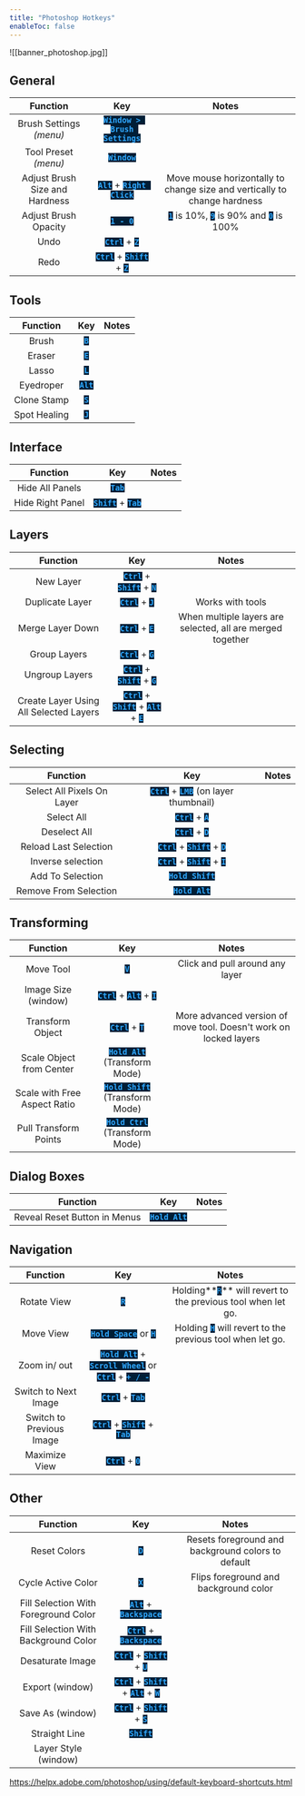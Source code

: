 ```yaml
---
title: "Photoshop Hotkeys"
enableToc: false
---
```

<style> code { color: #30A8FF; background: #001E36; } </style>
![[banner_photoshop.jpg]]

## General
|Function|Key|Notes
|:-:|:-:|:-:
|Brush Settings _(menu)_|**`Window > Brush Settings`**|
|Tool Preset _(menu)_|**`Window`**|
|Adjust Brush Size and Hardness|**`Alt`** + **`Right Click`**|Move mouse horizontally to change size and vertically to change hardness
|Adjust Brush Opacity|**`1 - 0`**|**`1`** is 10%, **`9`** is 90% and **`0`** is 100%
|Undo|**`Ctrl`** + **`Z`**|
|Redo|**`Ctrl`** + **`Shift`** + **`Z`**|

## Tools
|Function|Key|Notes
|:-:|:-:|:-:
|Brush|**`B`**|
|Eraser|**`E`**|
|Lasso|**`L`**|
|Eyedroper|**`Alt`**|
|Clone Stamp|**`S`**
|Spot Healing|**`J`**

## Interface
|Function|Key|Notes
|:-:|:-:|:-:
|Hide All Panels|**`Tab`**
|Hide Right Panel|**`Shift`** + **`Tab`**

## Layers
|Function|Key|Notes
|:-:|:-:|:-:
|New Layer|**`Ctrl`** + **`Shift`** + **`N`**|
|Duplicate Layer|**`Ctrl`** + **`J`**|Works with tools
|Merge Layer Down|**`Ctrl`** + **`E`**|When multiple layers are selected, all are merged together
|Group Layers|**`Ctrl`** + **`G`**|
|Ungroup Layers|**`Ctrl`** + **`Shift`** + **`G`**|
|Create Layer Using All Selected Layers|**`Ctrl`** + **`Shift`** + **`Alt`** + **`E`**|

## Selecting
|Function|Key|Notes
|:-:|:-:|:-:
|Select All Pixels On Layer| **`Ctrl`** + **`LMB`** (on layer thumbnail)|
|Select All| **`Ctrl`** + **`A`**|
|Deselect All| **`Ctrl`** + **`D`**|
|Reload Last Selection| **`Ctrl`** + **`Shift`** + **`D`**|
|Inverse selection| **`Ctrl`** + **`Shift`** + **`I`**|
|Add To Selection| **`Hold Shift`**|
|Remove From Selection| **`Hold Alt`**|

## Transforming
|Function|Key|Notes
|:-:|:-:|:-:
|Move Tool| **`V`**|Click and pull around any layer
|Image Size (window)| **`Ctrl`** + **`Alt`** + **`I`**|
|Transform Object| **`Ctrl`** + **`T`**|More advanced version of move tool. Doesn't work on locked layers
|Scale Object from Center|**`Hold Alt`** (Transform Mode)|
|Scale with Free Aspect Ratio|**`Hold Shift`** (Transform Mode)|
|Pull Transform Points|**`Hold Ctrl`** (Transform Mode)|

## Dialog Boxes
|Function|Key|Notes
|:-:|:-:|:-:
|Reveal Reset Button in Menus| **`Hold Alt`**|

## Navigation
|Function|Key|Notes
|:-:|:-:|:-:
|Rotate View|**`R`**|Holding**`R`** will revert to the previous tool when let go.
|Move View|**`Hold Space`** or **`H`**|Holding **`H`** will revert to the previous tool when let go.
|Zoom in/ out|**`Hold Alt`** + **`Scroll Wheel`** or **`Ctrl`** + **`+ / -`**|
|Switch to Next Image| **`Ctrl`** + **`Tab`**|
|Switch to Previous Image| **`Ctrl`** + **`Shift`** + **`Tab`**|
|Maximize View|**`Ctrl`** + **`0`**|


## Other
|Function|Key|Notes
|:-:|:-:|:-:
|Reset Colors|**`D`**|Resets foreground and background colors to default
|Cycle Active Color|**`X`**|Flips foreground and background color
|Fill Selection With Foreground Color|**`Alt`** + **`Backspace`**|
|Fill Selection With Background Color|**`Ctrl`** + **`Backspace`**|
|Desaturate Image|**`Ctrl`** + **`Shift`** + **`U`**|
|Export (window)|**`Ctrl`** + **`Shift`** + **`Alt`** + **`W`**|
|Save As (window)|**`Ctrl`** + **`Shift`** + **`S`**|
|Straight Line|**`Shift`**|
|Layer Style (window)|

https://helpx.adobe.com/photoshop/using/default-keyboard-shortcuts.html